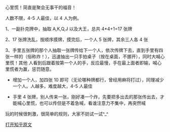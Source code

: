 <!--
    author: 游丰今，
    head: none
    date: Sun Aug 28 21:58:37 2016
    title: []
    tags: GitBlog
    category: zhihu
    status: publish
    summary:心里慌！简直是聚会无事干的福音！人数不限，4-5 人最佳，以 4 人为例。1、一副扑克牌中，抽取 A,K,Q,J 以及大王，总共 4*4+1=17 张牌2、17 张牌洗乱，按顺序摸牌，摸完后，一个人 5 张牌，其余三人各 4...
-->


心里慌！简直是聚会无事干的福音！

人数不限，4-5 人最佳，以 4 人为例。

1、一副扑克牌中，抽取 A,K,Q,J 以及大王，总共 4*4+1=17 张牌

2、17 张牌洗乱，按顺序摸牌，摸完后，一个人 5 张牌，其余三人各 4 张

3、手里五张牌的那个人抽取一张牌传给下一个人，依次传牌下去，直到手里有四张一样的（俗称炸！），迅速抽出一只手拍桌子（按在桌面，不挪开），同时大喊心里慌！其他
人看到后跟着按第一个人的手，反应最慢，手在最上面者即输，喊心里慌者为赢，惩罚随意。

* 增加一个人，加四张 10 即可（无论哪种牌都行，曾经用麻将打过），同理减少一个人。人越多，难度越大，4-5 人最佳

* 手里 4 张牌，别人传来一张，刚好凑一个炸，先要把多出去的那张传出去，才能喊心里慌，也可以传但是不着急喊，看谁注意力不集中，再突然喊

玩的时候很刺激，很简单的规则，大家不妨试一试^_^


[打开知乎原文](http://daily.zhihu.com/story/8719189)